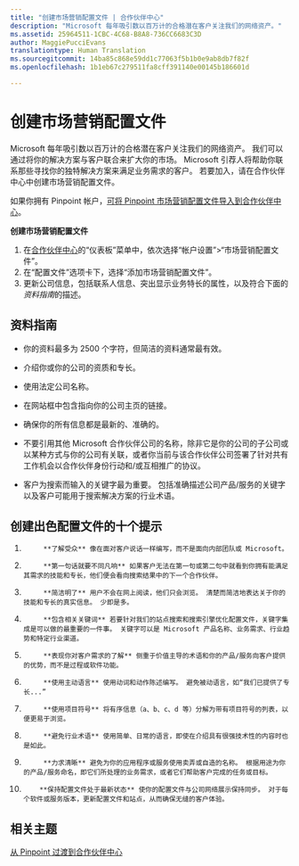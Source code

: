 ```yaml
---
title: "创建市场营销配置文件 | 合作伙伴中心"
description: "Microsoft 每年吸引数以百万计的合格潜在客户关注我们的网络资产。"
ms.assetid: 25964511-1CBC-4C68-B8A8-736CC6683C3D
author: MaggiePucciEvans
translationtype: Human Translation
ms.sourcegitcommit: 14ba85c868e59dd1c77063f5b1b0e9ab8db7f82f
ms.openlocfilehash: 1b1eb67c279511fa8cff391140e00145b186601d

---
```


# 创建市场营销配置文件


Microsoft 每年吸引数以百万计的合格潜在客户关注我们的网络资产。 我们可以通过将你的解决方案与客户联合来扩大你的市场。 Microsoft 引荐人将帮助你联系那些寻找你的独特解决方案来满足业务需求的客户。 若要加入，请在合作伙伴中心中创建市场营销配置文件。

如果你拥有 Pinpoint 帐户，[可将 Pinpoint 市场营销配置文件导入到合作伙伴中心](importing-pinpoint-profiles-into-partner-center.md)。

**创建市场营销配置文件**

1.  在[合作伙伴中心](http://go.microsoft.com/fwlink/p/?LinkId=808956)的“仪表板”菜单中，依次选择“帐户设置”&gt;“市场营销配置文件”。
2.  在“配置文件”选项卡下，选择“添加市场营销配置文件”。
3.  更新公司信息，包括联系人信息、突出显示业务特长的属性，以及符合下面的*资料指南*的描述。

## 资料指南


-   你的资料最多为 2500 个字符，但简洁的资料通常最有效。

-   介绍你或你的公司的资质和专长。

-   使用法定公司名称。

-   在网站框中包含指向你的公司主页的链接。

-   确保你的所有信息都是最新的、准确的。

-   不要引用其他 Microsoft 合作伙伴公司的名称，除非它是你的公司的子公司或以某种方式与你的公司有关联，或者你当前与该合作伙伴公司签署了针对共有工作机会以合作伙伴身份行动和/或互相推广的协议。

-   客户为搜索而输入的关键字最为重要。 包括准确描述公司产品/服务的关键字以及客户可能用于搜索解决方案的行业术语。

## 创建出色配置文件的十个提示


1.  
            **了解受众** 像在面对客户说话一样编写，而不是面向内部团队或 Microsoft。

2.  
            **第一句话就要不同凡响** 如果客户无法在第一句或第二句中就看到你拥有能满足其需求的技能和专长，他们便会看向搜索结果中的下一个合作伙伴。

3.  
            **简洁明了** 用户不会在网上阅读，他们只会浏览。 清楚而简洁地表达关于你的技能和专长的真实信息。 少即是多。

4.  
            **包含相关关键词** 若要针对我们的站点搜索和搜索引擎优化配置文件，关键字集成是可以做的最重要的一件事。 关键字可以是 Microsoft 产品名称、业务需求、行业趋势和特定行业渠道。

5.  
            **表现你对客户需求的了解** 侧重于价值主导的术语和你的产品/服务向客户提供的优势，而不是过程或软件功能。

6.  
            **使用主动语言** 使用动词和动作陈述编写。 避免被动语言，如“我们已提供了专长...”

7.  
            **使用项目符号** 将有序信息（a、b、c、d 等）分解为带有项目符号的列表，以便更易于浏览。

8.  
            **避免行业术语** 使用简单、日常的语言，即使在介绍具有很强技术性的内容时也是如此。

9.  
            **力求清晰** 避免为你的应用程序或服务使用卖弄或自造的名称。 根据用途为你的产品/服务命名，即它们所处理的业务需求，或者它们帮助客户完成的任务或目标。

10. 
            **保持配置文件处于最新状态** 使你的配置文件与公司网络展示保持同步。 对于每个软件或服务版本，更新配置文件和站点，从而确保无缝的客户体验。

## 相关主题


[从 Pinpoint 过渡到合作伙伴中心](importing-pinpoint-profiles-into-partner-center.md)

 

 






<!--HONumber=Nov16_HO3-->


